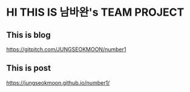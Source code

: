 
HI THIS IS 남바완's TEAM PROJECT
=====

This is blog
------
https://gitpitch.com/JUNGSEOKMOON/number1

This is post
-------
https://jungseokmoon.github.io/number1/
